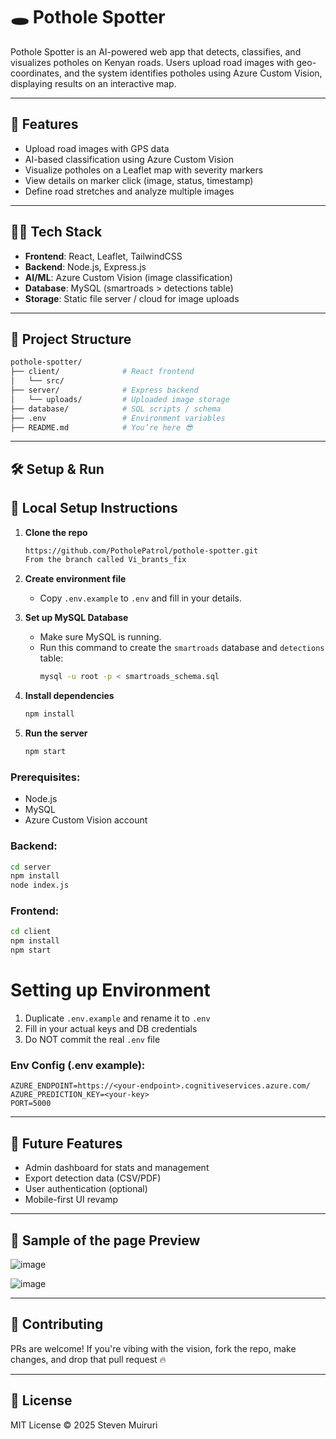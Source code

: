 # 🕳️ Pothole Spotter

Pothole Spotter is an AI-powered web app that detects, classifies, and visualizes potholes on Kenyan roads. Users upload road images with geo-coordinates, and the system identifies potholes using Azure Custom Vision, displaying results on an interactive map.

---

## 🚀 Features

- Upload road images with GPS data
- AI-based classification using Azure Custom Vision
- Visualize potholes on a Leaflet map with severity markers
- View details on marker click (image, status, timestamp)
- Define road stretches and analyze multiple images

---

## 🧑‍💻 Tech Stack

- **Frontend**: React, Leaflet, TailwindCSS
- **Backend**: Node.js, Express.js
- **AI/ML**: Azure Custom Vision (image classification)
- **Database**: MySQL (smartroads > detections table)
- **Storage**: Static file server / cloud for image uploads

---

## 📂 Project Structure

```bash
pothole-spotter/
├── client/              # React frontend
│   └── src/
├── server/              # Express backend
│   └── uploads/         # Uploaded image storage
├── database/            # SQL scripts / schema
├── .env                 # Environment variables
├── README.md            # You’re here 😎
```

---

## 🛠️ Setup & Run

## 🧠 Local Setup Instructions

1. **Clone the repo**
   ```bash
   https://github.com/PotholePatrol/pothole-spotter.git
   From the branch called Vi_brants_fix
   ```

2. **Create environment file**
   - Copy `.env.example` to `.env` and fill in your details.

3. **Set up MySQL Database**
   - Make sure MySQL is running.
   - Run this command to create the `smartroads` database and `detections` table:
     ```bash
     mysql -u root -p < smartroads_schema.sql
     ```

4. **Install dependencies**
   ```bash
   npm install
   ```

5. **Run the server**
   ```bash
   npm start
   

### Prerequisites:
- Node.js
- MySQL
- Azure Custom Vision account

### Backend:
```bash
cd server
npm install
node index.js
```

### Frontend:
```bash
cd client
npm install
npm start
```

# Setting up Environment

1. Duplicate `.env.example` and rename it to `.env`
2. Fill in your actual keys and DB credentials
3. Do NOT commit the real `.env` file


### Env Config (.env example):
```env
AZURE_ENDPOINT=https://<your-endpoint>.cognitiveservices.azure.com/
AZURE_PREDICTION_KEY=<your-key>
PORT=5000
```

---

## 🧠 Future Features
- Admin dashboard for stats and management
- Export detection data (CSV/PDF)
- User authentication (optional)
- Mobile-first UI revamp

---

## 📸 Sample of the page Preview

![image](https://github.com/user-attachments/assets/3fa1570b-5477-4392-bf1b-4a547dcdce69)

![image](https://github.com/user-attachments/assets/a049d705-7fdd-46d8-ae6e-46b54039ec05)


---

## 🤝 Contributing

PRs are welcome! If you're vibing with the vision, fork the repo, make changes, and drop that pull request 🔥

---

## 🧾 License

MIT License © 2025 Steven Muiruri
